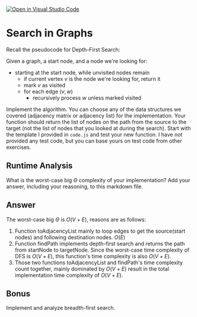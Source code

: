 [![Open in Visual Studio Code](https://classroom.github.com/assets/open-in-vscode-718a45dd9cf7e7f842a935f5ebbe5719a5e09af4491e668f4dbf3b35d5cca122.svg)](https://classroom.github.com/online_ide?assignment_repo_id=12338794&assignment_repo_type=AssignmentRepo)
# Search in Graphs

Recall the pseudocode for Depth-First Search:

Given a graph, a start node, and a node we're looking for:
- starting at the start node, while unvisited nodes remain
    - if current vertex $v$ is the node we're looking for, return it
    - mark $v$ as visited
    - for each edge $(v,w)$
        - recursively process $w$ unless marked visited

Implement the algorithm. You can choose any of the data structures we covered
(adjacency matrix or adjacency list) for the implementation. Your function
should return the list of nodes on the path from the source to the target (not
the list of nodes that you looked at during the search). Start with the template
I provided in `code.js` and test your new function. I have not provided any test
code, but you can base yours on test code from other exercises.

## Runtime Analysis

What is the worst-case big $\Theta$ complexity of your implementation? Add your
answer, including your reasoning, to this markdown file.

## Answer

The worst-case big $\Theta$ is $O(V+E)$, reasons are as follows:
1. Function toAdjacencyList mainly to loop edges to get the source(start nodes) and following destination nodes. $O(E)$
2. Function findPath implements depth-first search and returns the path from startNode to targetNode. Since the worst-case time complexity of DFS is $O(V+E)$, this function's time complexity is also $O(V+E)$.
3. Those two functions toAdjacencyList and findPath's time complexity count together, mainly dominated by $O(V+E)$ result in the total implementation time complexity of $O(V+E)$.
## Bonus

Implement and analyze breadth-first search.

